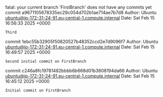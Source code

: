 fatal: your current branch 'FirstBranch' does not have any commits yet
commit a9671105678335ec29c054d702b1ae714ae7b7d8
Author: Ubuntu <ubuntu@ip-172-31-24-91.eu-central-1.compute.internal>
Date:   Sat Feb 15 16:56:33 2025 +0000

    Third

commit 1ebc55b32905f50820527b48352ccd2e7d9096f7
Author: Ubuntu <ubuntu@ip-172-31-24-91.eu-central-1.compute.internal>
Date:   Sat Feb 15 16:49:57 2025 +0000

    Second initial commit on FirstBranch

commit c246a8fc19781482bbbb6b668d01b3608194da66
Author: Ubuntu <ubuntu@ip-172-31-24-91.eu-central-1.compute.internal>
Date:   Sat Feb 15 16:45:12 2025 +0000

    Initial commit on FirstBranch

